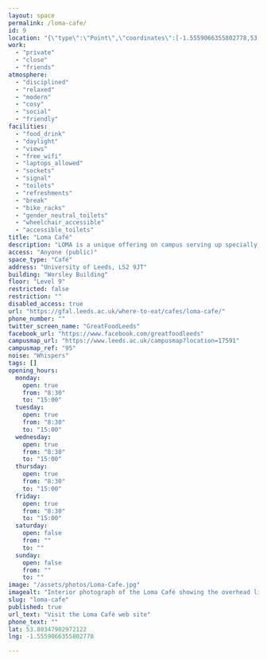 ```yaml
---
layout: space
permalink: /loma-cafe/
id: 9
location: "{\"type\":\"Point\",\"coordinates\":[-1.5559066355802778,53.80347902972122]}"
work:
  - "private"
  - "close"
  - "friends"
atmosphere:
  - "disciplined"
  - "relaxed"
  - "modern"
  - "cosy"
  - "social"
  - "friendly"
facilities:
  - "food_drink"
  - "daylight"
  - "views"
  - "free_wifi"
  - "laptops_allowed"
  - "sockets"
  - "signal"
  - "toilets"
  - "refreshments"
  - "break"
  - "bike_racks"
  - "gender_neutral_toilets"
  - "wheelchair_accessible"
  - "accessible_toilets"
title: "Loma Café"
description: "LOMA is a unique offering on campus serving up specially selected craft coffee, delicious drinks and handcrafted salads and sandwiches. With a focus on healthy, field-to-fork food options, LOMA stands apart from the other food outlets on campus with unique salad and sandwich combinations you will struggle to find elsewhere."
access: "Anyone (public)"
space_type: "Café"
address: "University of Leeds, LS2 9JT"
building: "Worsley Building"
floor: "Level 9"
restricted: false
restriction: ""
disabled_access: true
url: "https://gfal.leeds.ac.uk/where-to-eat/cafes/loma-cafe/"
phone_number: ""
twitter_screen_name: "GreatFoodLeeds"
facebook_url: "https://www.facebook.com/greatfoodleeds"
campusmap_url: "https://www.leeds.ac.uk/campusmap?location=17591"
campusmap_ref: "95"
noise: "Whispers"
tags: []
opening_hours:
  monday:
    open: true
    from: "8:30"
    to: "15:00"
  tuesday:
    open: true
    from: "8:30"
    to: "15:00"
  wednesday:
    open: true
    from: "8:30"
    to: "15:00"
  thursday:
    open: true
    from: "8:30"
    to: "15:00"
  friday:
    open: true
    from: "8:30"
    to: "15:00"
  saturday:
    open: false
    from: ""
    to: ""
  sunday:
    open: false
    from: ""
    to: ""
image: "/assets/photos/Loma-Cafe.jpg"
imagealt: "Interior photograph of the Loma Café showing the overhead lighting rig for the main seating area with the service area in the background"
slug: "loma-cafe"
published: true
url_text: "Visit the Loma Café web site"
phone_text: ""
lat: 53.80347902972122
lng: -1.5559066355802778

---
```

